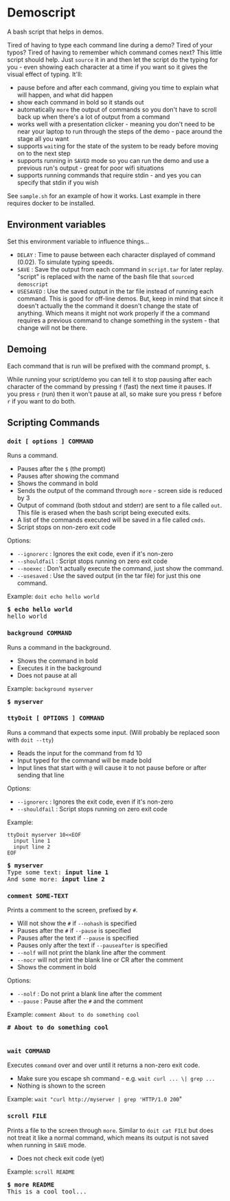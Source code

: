 # Demoscript

A bash script that helps in demos.

Tired of having to type each command line during a demo? Tired of your typos?
Tired of having to remember which command comes next?  This little script
should help. Just `source` it in and then let the script do the typing for
you - even showing each character at a time if you want so it gives the visual
effect of typing. It'll:
- pause before and after each command, giving you time to explain what will
  happen, and what did happen
- show each command in bold so it stands out
- automatically `more` the output of commands so you don't have to scroll
  back up when there's a lot of output from a command
- works well with a presentation clicker - meaning you don't need to be near
  your laptop to run through the steps of the demo - pace around the stage
  all you want
- supports `wait`ing for the state of the system to be ready before
  moving on to the next step
- supports running in `SAVED` mode so you can run the demo and use a previous
  run's output - great for poor wifi situations
- supports running commands that require stdin - and yes you can
  specify that stdin if you wish

See `sample.sh` for an example of how it works.  Last example in there requires
docker to be installed.

## Environment variables

Set this environment variable to influence things...
- `DELAY` : Time to pause between each character displayed of command (0.02).
  To simulate typing speeds.
- `SAVE` : Save the output from each command in `script.tar` for later replay.
  "script" is replaced with the name of the bash file that `source`d
  `demoscript`
- `USESAVED` : Use the saved output in the tar file instead of running each
  command. This is good for off-line demos. But, keep in mind that since it
  doesn't actually the the command it doesn't change the state of anything.
  Which means it might not work properly if the a command requires a previous
  command to change something in the system - that change will not be there.

## Demoing

Each command that is run will be prefixed with the command prompt, `$`.

While running your script/demo you can tell it to stop pausing after each
character of the command by pressing `f` (fast) the next time it pauses.
If you press `r` (run) then it won't pause at all, so make sure you press
`f` before `r` if you want to do both.

## Scripting Commands

### `doit [ options ] COMMAND`
Runs a command.
- Pauses after the `$` (the prompt)
- Pauses after showing the command
- Shows the command in bold
- Sends the output of the command through `more` - screen side is reduced by 3
- Output of command (both stdout and stderr) are sent to a file called `out`.
  This file is erased when the bash script being executed exits.
- A list of the commands executed will be saved in a file called `cmds`.
- Script stops on non-zero exit code

Options:
- `--ignorerc` : Ignores the exit code, even if it's non-zero
- `--shouldfail` : Script stops running on zero exit code
- `--noexec` : Don't actually execute the command, just show the command.
- `--usesaved` : Use the saved output (in the tar file) for just this one
command.

Example: `doit echo hello world`
<pre>
<b>$ echo hello world</b>
hello world
</pre>

### `background COMMAND`
Runs a command in the background.
- Shows the command in bold
- Executes it in the background
- Does not pause at all

Example: `background myserver`
<pre>
<b>$ myserver</b>
</pre>

### `ttyDoit [ OPTIONS ] COMMAND`
Runs a command that expects some input.
(Will probably be replaced soon with `doit --tty`)
- Reads the input for the command from fd 10
- Input typed for the command will be made bold
- Input lines that start with `@` will cause it to not pause before or after
sending that line

Options:
- `--ignorerc` : Ignores the exit code, even if it's non-zero
- `--shouldfail` : Script stops running on zero exit code

Example: 
```
ttyDoit myserver 10<<EOF
  input line 1
  input line 2
EOF
```
<pre>
<b>$ myserver</b>
Type some text: <b>input line 1</b>
And some more: <b>input line 2</b>
</pre>

### `comment SOME-TEXT`
Prints a comment to the screen, prefixed by `#`.
- Will not show the `#` if `--nohash` is specified
- Pauses after the `#` if `--pause` is specified
- Pauses after the text if `--pause` is specified
- Pauses only after the text if `--pauseafter` is specified
- `--nolf` will not print the blank line after the comment
- `--nocr` will not print the blank line or CR after the comment
- Shows the comment in bold

Options:
- `--nolf` : Do not print a blank line after the comment
- `--pause` : Pause after the `#` and the comment

Example: `comment About to do something cool`
<pre>
<b># About to do something cool</b>

</pre>

### `wait COMMAND`
Executes `command` over and over until it returns a non-zero exit code.
- Make sure you escape sh command - e.g. `wait curl ... \| grep ...`
- Nothing is shown to the screen

Example: `wait "curl http://myserver | grep 'HTTP/1.0 200`"

### `scroll FILE`
Prints a file to the screen through `more`. Similar to `doit cat FILE`
but does not treat it like a normal command, which means its output is not
saved when running in `SAVE` mode.
- Does not check exit code (yet)

Example: `scroll README`
<pre>
<b>$ more README</b>
This is a cool tool...
</pre>
